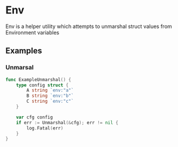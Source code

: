 # Env
Env is a helper utility which attempts to unmarshal struct values from Environment variables

## Examples

### Unmarsal
```go 
func ExampleUnmarshal() {
	type config struct {
		A string `env:"a"`
		B string `env:"b"`
		C string `env:"c"`
	}

	var cfg config
	if err := Unmarshal(&cfg); err != nil {
		log.Fatal(err)
	}
}
```
